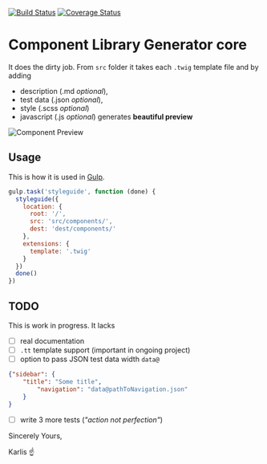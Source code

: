 [![Build Status](https://travis-ci.org/karlisup/component-library-core.svg?branch=master)](https://travis-ci.org/karlisup/component-library-core)
[![Coverage Status](https://coveralls.io/repos/github/karlisup/component-library-core/badge.svg?branch=master)](https://coveralls.io/github/karlisup/component-library-core?branch=master)

# Component Library Generator core
It does the dirty job. From `src` folder it takes each `.twig` template file and by adding 
* description (.md *optional*),
* test data (.json *optional*),
* style (.scss *optional*)
* javascript (.js *optional*)
generates **beautiful preview**

![Component Preview](http://www.neteye-blog.com/wp-content/uploads/2016/08/notification.png)

## Usage
This is how it is used in [Gulp](http://gulpjs.com/).
```javascript
gulp.task('styleguide', function (done) {
  styleguide({
    location: {
      root: '/',
      src: 'src/components/',
      dest: 'dest/components/'
    },
    extensions: {
      template: '.twig'
    }
  })
  done()
})
```


## TODO
This is work in progress. It lacks
- [ ] real documentation
- [ ] `.tt` template support (important in ongoing project)
- [ ] option to pass JSON test data width `data@`
```json
{"sidebar": {
    "title": "Some title",
		"navigation": "data@pathToNavigation.json"
	}
}
```
- [ ] write 3 more tests (_"action not perfection"_)

Sincerely Yours,

Karlis ☝
